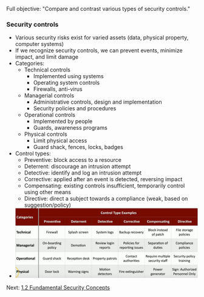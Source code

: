 Full objective: "Compare and contrast various types of security controls."

### Security controls
- Various security risks exist for varied assets (data, physical property, computer systems)
- If we recognize security controls, we can prevent events, minimize impact, and limit damage
- Categories:
	- Technical controls
		- Implemented using systems
		- Operating system controls
		- Firewalls, anti-virus
	- Managerial controls
		- Administrative controls, design and implementation
		- Security policies and procedures
	- Operational controls
		- Implemented by people
		- Guards, awareness programs
	- Physical controls
		- Limit physical access
		- Guard shack, fences, locks, badges
- Control types:
	- Preventive: block access to a resource
	- Deterrent: discourage an intrusion attempt
	- Detective: identify and log an intrusion attempt
	- Corrective: applied after an event is detected, reversing impact
	- Compensating: existing controls insufficient, temporarily control using other means
	- Directive: direct a subject towards a compliance (weak, based on suggestion/policy)
- ![](../Resources/1.0/sec-controls.png)

Next: [1.2 Fundamental Security Concepts](https://github.com/lercc46/Messer-Sec-Plus-Notes/blob/main/1.0%20General%20Security%20Concepts/1.2%20Fundamental%20Security%20Concepts.md)
